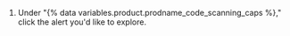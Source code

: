 1. Under "{% data variables.product.prodname_code_scanning_caps %}," click the alert you'd like to explore.
